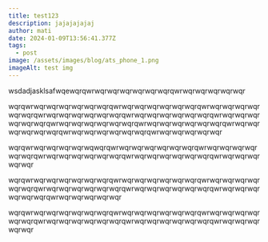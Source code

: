 ```yaml
---
title: test123
description: jajajajajaj
author: mati
date: 2024-01-09T13:56:41.377Z
tags:
  - post
image: /assets/images/blog/ats_phone_1.png
imageAlt: test img
---
```

wsdadjasklsafwqewqrqwrwqrwqrwqrwqrwqrwqrqwrwqrwqrwqrwqrwqr

wqrqwrwqrwqrwqrwqrwqrwqrqwrwqrwqrwqrwqrwqrwqrqwrwqrwqrwqrwqrwqrwqrqwrwqrwqrwqrwqrwqrwqrqwrwqrwqrwqrwqrwqrwqrqwrwqrwqrwqrwqrwqrwqrqwrwqrwqrwqrwqrwqrwqrqwrwqrwqrwqrwqrwqrwqrqwrwqrwqrwqrwqrwqrwqrqwrwqrwqrwqrwqrwqrwqrqwrwqrwqrwqrwqrwqr

wqrqwrwqrwqrwqrwqrwqwqrqwrwqrwqrwqrwqrwqrwqrqwrwqrwqrwqrwqrwqrwqrqwrwqrwqrwqrwqrwqrwqrqwrwqrwqrwqrwqrwqrwqrqwrwqrwqrwqrwqrwqr

wqrqwrwqrwqrwqrwqrwqrwqrqwrwqrwqrwqrwqrwqrwqrqwrwqrwqrwqrwqrwqrwqrqwrwqrwqrwqrwqrwqrwqrqwrwqrwqrwqrwqrwqrwqrqwrwqrwqrwqrwqrwqrwqrqwrwqrwqrwqrwqrwqr



wqrqwrwqrwqrwqrwqrwqrwqrqwrwqrwqrwqrwqrwqrwqrqwrwqrwqrwqrwqrwqrwqrqwrwqrwqrwqrwqrwqrwqrqwrwqrwqrwqrwqrwqrwqrqwrwqrwqrwqrwqrwqr